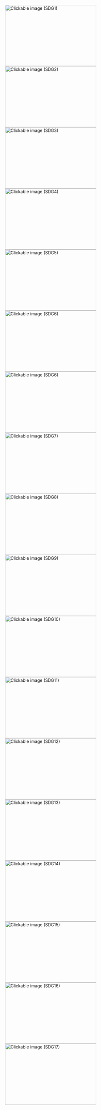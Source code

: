 <html>
  <head>
<meta charset="UTF-8">
<meta name="viewport" content="width=device-width, initial-scale= 1.0">
<title> Know about the sustainable development goals </title>
</head>
<body>
  <a href="https://output.jsbin.com/nixegixura/ ">
<img src="sdg1lol.jpg" alt="Clickable image (SDG1)" width="300" height="200">
</a>
  <a href="https://output.jsbin.com/firerivage">
<img src="sdg2.jpg" alt="Clickable image (SDG2)" width="300" height="200">
</a>
    <a href="https://output.jsbin.com/cakudusage">
<img src="sdg3.jpg" alt="Clickable image (SDG3)" width="300" height="200">
</a>
      <a href="https://output.jsbin.com/bevucegijo">
<img src="sdg4.jpg" alt="Clickable image (SDG4)" width="300" height="200">
</a>
   <a href="https://output.jsbin.com/cebegigazi">
<img src="sdg5.jpg" alt="Clickable image (SDG5)" width="300" height="200">
     
   <a href="https://output.jsbin.com/lulasaxova">
<img src="sdg6.jpg" alt="Clickable image (SDG6)" width="300" height="200">
     
<a href="https://output.jsbin.com/lulasaxova">
<img src="sdg6.jpg" alt="Clickable image (SDG6)" width="300" height="200">

  <a href="https://output.jsbin.com/rafokuhuyu">
<img src="sdg7.jpg" alt="Clickable image (SDG7)" width="300" height="200">
</a>
  
  <a href="https://output.jsbin.com/rinorujizo">
<img src="sdg8.png" alt="Clickable image (SDG8)" width="300" height="200">
</a>

  <a href="https://output.jsbin.com/xapamiforu">
<img src="sdg9.jpg" alt="Clickable image (SDG9)" width="300" height="200">
</a>

 <a href="https://utkrisht123999.github.io/SDG_10/">
<img src="sdg10.png" alt="Clickable image (SDG10)" width="300" height="200">
</a>

 <a href="https://utkrisht123999.github.io/sdg11//">
<img src="sdg11.jpg" alt="Clickable image (SDG11)" width="300" height="200">
</a>

 <a href="https://utkrisht123999.github.io/sdg12/">
<img src="sdg12.jpg" alt="Clickable image (SDG12)" width="300" height="200">
</a>

 <a href="https://utkrisht123999.github.io/sdg13/">
<img src="sdg13.png" alt="Clickable image (SDG13)" width="300" height="200">
</a>

 <a href="https://utkrisht123999.github.io/sdg14/">
<img src="sdg14.png" alt="Clickable image (SDG14)" width="300" height="200">
</a>

 <a href="https://utkrisht123999.github.io/sdg15/">
<img src="sdg15.png" alt="Clickable image (SDG15)" width="300" height="200">
</a>


 <a href="https://utkrisht123999.github.io/sdg16/">
<img src="sdg16.png" alt="Clickable image (SDG16)" width="300" height="200">
</a>


 <a href="https://utkrisht123999.github.io/sdg17/">
<img src="sdg17.jpg" alt="Clickable image (SDG17)" width="300" height="200">
</a>


